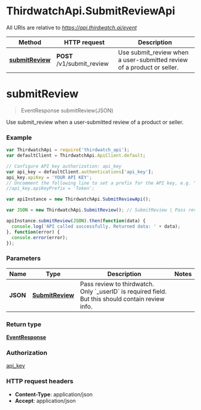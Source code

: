 # ThirdwatchApi.SubmitReviewApi

All URIs are relative to *https://api.thirdwatch.ai/event*

Method | HTTP request | Description
------------- | ------------- | -------------
[**submitReview**](SubmitReviewApi.md#submitReview) | **POST** /v1/submit_review | Use submit_review when a user-submitted review of a product or seller.


<a name="submitReview"></a>
# **submitReview**
> EventResponse submitReview(JSON)

Use submit_review when a user-submitted review of a product or seller.

### Example
```javascript
var ThirdwatchApi = require('thirdwatch_api');
var defaultClient = ThirdwatchApi.ApiClient.default;

// Configure API key authorization: api_key
var api_key = defaultClient.authentications['api_key'];
api_key.apiKey = 'YOUR API KEY';
// Uncomment the following line to set a prefix for the API key, e.g. "Token" (defaults to null)
//api_key.apiKeyPrefix = 'Token';

var apiInstance = new ThirdwatchApi.SubmitReviewApi();

var JSON = new ThirdwatchApi.SubmitReview(); // SubmitReview | Pass review to thirdwatch. Only `_userID` is required field. But this should contain review info.

apiInstance.submitReview(JSON).then(function(data) {
  console.log('API called successfully. Returned data: ' + data);
}, function(error) {
  console.error(error);
});

```

### Parameters

Name | Type | Description  | Notes
------------- | ------------- | ------------- | -------------
 **JSON** | [**SubmitReview**](SubmitReview.md)| Pass review to thirdwatch. Only &#x60;_userID&#x60; is required field. But this should contain review info. | 

### Return type

[**EventResponse**](EventResponse.md)

### Authorization

[api_key](../README.md#api_key)

### HTTP request headers

 - **Content-Type**: application/json
 - **Accept**: application/json

